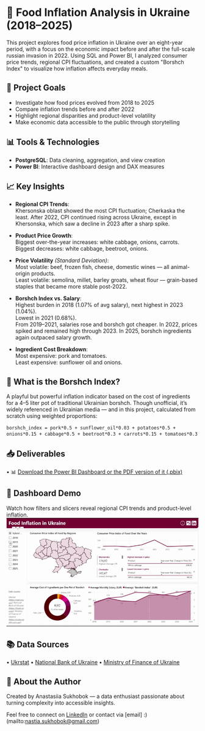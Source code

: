 # 🥘 Food Inflation Analysis in Ukraine (2018–2025)

This project explores food price inflation in Ukraine over an eight-year period, with a focus on the economic impact before and after the full-scale russian invasion in 2022. Using SQL and Power BI, I analyzed consumer price trends, regional CPI fluctuations, and created a custom "Borshch Index" to visualize how inflation affects everyday meals.

## 🎯 Project Goals

- Investigate how food prices evolved from 2018 to 2025
- Compare inflation trends before and after 2022
- Highlight regional disparities and product-level volatility
- Make economic data accessible to the public through storytelling

## 📊 Tools & Technologies

- **PostgreSQL**: Data cleaning, aggregation, and view creation
- **Power BI**: Interactive dashboard design and DAX measures

## 📈 Key Insights

- **Regional CPI Trends**:  
  Khersonska oblast showed the most CPI fluctuation; Cherkaska the least. After 2022, CPI continued rising across Ukraine, except in Khersonska, which saw a decline in 2023 after a sharp spike.

- **Product Price Growth**:  
  Biggest over-the-year increases: white cabbage, onions, carrots.  
  Biggest decreases: white cabbage, beetroot, onions.

- **Price Volatility** *(Standard Deviation)*:  
  Most volatile: beef, frozen fish, cheese, domestic wines — all animal-origin products.  
  Least volatile: semolina, millet, barley groats, wheat flour — grain-based staples that became more stable post-2022.

- **Borshch Index vs. Salary**:  
  Highest burden in 2018 (1.07% of avg salary), next highest in 2023 (1.04%).  
  Lowest in 2021 (0.68%).  
  From 2019–2021, salaries rose and borshch got cheaper. In 2022, prices spiked and remained high through 2023. In 2025, borshch ingredients again outpaced salary growth.

- **Ingredient Cost Breakdown**:  
  Most expensive: pork and tomatoes.  
  Least expensive: sunflower oil and onions.

## 🍲 What is the Borshch Index?

A playful but powerful inflation indicator based on the cost of ingredients for a 4–5 liter pot of traditional Ukrainian borshch. Though unofficial, it’s widely referenced in Ukrainian media — and in this project, calculated from scratch using weighted proportions:

```text
borshch_index = pork*0.5 + sunflower_oil*0.03 + potatoes*0.5 + onions*0.15 + cabbage*0.5 + beetroot*0.3 + carrots*0.15 + tomatoes*0.3
```

## 📥 Deliverables
• 	📊 [Download the Power BI Dashboard or the PDF version of it (.pbix)](https://github.com/staceoddity/portfolio.github.io/tree/8a96801e45f7db332b8518f9503333e14de917ee/Data%20Analysis%20in%20SQL%20and%20Power%20BI.%20Food%20Inflation%20in%20Ukraine/Deliverables)

## 🎥 Dashboard Demo
Watch how filters and slicers reveal regional CPI trends and product-level inflation.
![Dashboard Demo](Deliverables/power_bi_recording.gif)

## 📚 Data Sources
• 	[Ukrstat](https://stat.gov.ua/uk/explorer?urn=SSSU%3ADF_PRICE_CHANGE_CONSUMER_GOODS_SERVICE)
• 	[National Bank of Ukraine](https://bank.gov.ua/en/markets/exchangerate-chart?cn%5B%5D=EUR&startDate=01.01.2017&endDate=26.07.2025)
• 	[Ministry of Finance of Ukraine](https://bank.gov.ua/en/markets/exchangerate-chart?cn%5B%5D=EUR&startDate=01.01.2017&endDate=26.07.2025)

## 👤 About the Author
Created by Anastasiia Sukhobok — a data enthusiast passionate about turning complexity into accessible insights.

Feel free to connect on [LinkedIn](https://www.linkedin.com/in/anastasiia-sukhobok/) or contact via [email] :)(mailto:nastia.sukhobok@gmail.com)

